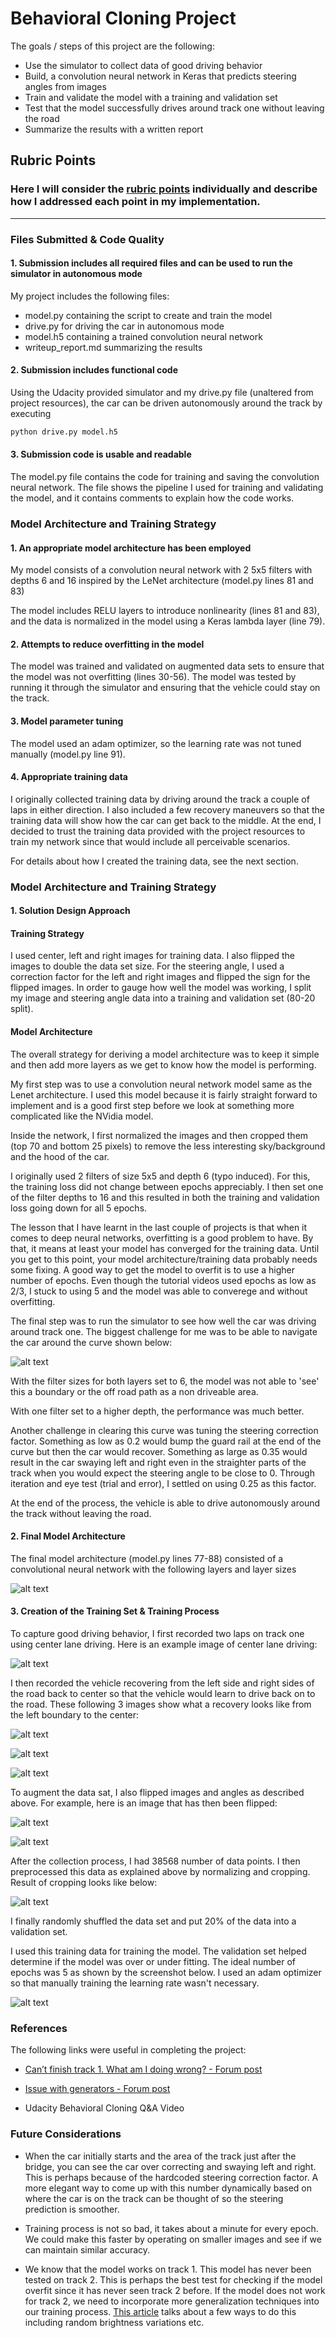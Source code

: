# **Behavioral Cloning Project**

The goals / steps of this project are the following:
* Use the simulator to collect data of good driving behavior
* Build, a convolution neural network in Keras that predicts steering angles from images
* Train and validate the model with a training and validation set
* Test that the model successfully drives around track one without leaving the road
* Summarize the results with a written report


[//]: # (Image References)

[image1]: ./writeup_images/modelArchitecture.JPG "Model Architecuture"
[image2]: ./writeup_images/centerImage.jpg "Center Lane Driving"
[image3]: ./writeup_images/recoveryImage1.jpg "Car on the boundary line"
[image4]: ./writeup_images/recoveryImage2.jpg "Car recovering"
[image5]: ./writeup_images/recoveryImage3.jpg "Car recovered"
[image6]: ./writeup_images/originalImage.jpg "Normal Image"
[image7]: ./writeup_images/flippedImage.jpg "Flipped Image"
[image8]: ./writeup_images/carDied.JPG "Problematic curve"
[image9]: ./writeup_images/croppedImage.jpg "Cropped Image"
[image10]: ./writeup_images/lossDetails.JPG "Validation/Training Loss Details"

## Rubric Points
### Here I will consider the [rubric points](https://review.udacity.com/#!/rubrics/432/view) individually and describe how I addressed each point in my implementation.  

---
### Files Submitted & Code Quality

#### 1. Submission includes all required files and can be used to run the simulator in autonomous mode

My project includes the following files:
* model.py containing the script to create and train the model
* drive.py for driving the car in autonomous mode
* model.h5 containing a trained convolution neural network 
* writeup_report.md summarizing the results

#### 2. Submission includes functional code
Using the Udacity provided simulator and my drive.py file (unaltered from project resources), the car can be driven autonomously around the track by executing 
```sh
python drive.py model.h5
```

#### 3. Submission code is usable and readable

The model.py file contains the code for training and saving the convolution neural network. The file shows the pipeline I used for training and validating the model, and it contains comments to explain how the code works.

### Model Architecture and Training Strategy

#### 1. An appropriate model architecture has been employed

My model consists of a convolution neural network with 2 5x5 filters with depths 6 and 16 inspired by the LeNet architecture (model.py lines 81 and 83) 

The model includes RELU layers to introduce nonlinearity (lines 81 and 83), and the data is normalized in the model using a Keras lambda layer (line 79). 

#### 2. Attempts to reduce overfitting in the model

The model was trained and validated on augmented data sets to ensure that the model was not overfitting (lines 30-56). The model was tested by running it through the simulator and ensuring that the vehicle could stay on the track.

#### 3. Model parameter tuning

The model used an adam optimizer, so the learning rate was not tuned manually (model.py line 91).

#### 4. Appropriate training data

I originally collected training data by driving around the track a couple of laps in either direction. I also included a few recovery maneuvers so that the training data will show how the car can get back to the middle. At the end, I decided to trust the training data provided with the project resources to train my network since that would include all perceivable scenarios.

For details about how I created the training data, see the next section. 

### Model Architecture and Training Strategy

#### 1. Solution Design Approach

#### Training Strategy

I used center, left and right images for training data. I also flipped the images to double the data set size. For the steering angle, I used a correction factor for the left and right images and flipped the sign for the flipped images. In order to gauge how well the model was working, I split my image and steering angle data into a training and validation set (80-20 split).

#### Model Architecture

The overall strategy for deriving a model architecture was to keep it simple and then add more layers as we get to know how the model is performing.

My first step was to use a convolution neural network model same as the Lenet architecture. I used this model because it is fairly straight forward to implement and is a good first step before we look at something more complicated like the NVidia model.

Inside the network, I first normalized the images and then cropped them (top 70 and bottom 25 pixels) to remove the less interesting sky/background and the hood of the car.

I originally used 2 filters of size 5x5 and depth 6 (typo induced). For this, the training loss did not change between epochs appreciably. I then set one of the filter depths to 16 and this resulted in both the training and validation loss going down for all 5 epochs.  

The lesson that I have learnt in the last couple of projects is that when it comes to deep neural networks, overfitting is a good problem to have. By that, it means at least your model has converged for the training data. Until you get to this point, your model architecture/training data probably needs some fixing. A good way to get the model to overfit is to use a higher number of epochs. Even though the tutorial videos used epochs as low as 2/3, I stuck to using 5 and the model was able to converege and without overfitting. 

The final step was to run the simulator to see how well the car was driving around track one. The biggest challenge for me was to be able to navigate the car around the curve shown below:

![alt text][image8]

With the filter sizes for both layers set to 6, the model was not able to 'see' this a boundary or the off road path as a non driveable area.

With one filter set to a higher depth, the performance was much better.

Another challenge in clearing this curve was tuning the steering correction factor. Something as low as 0.2 would bump the guard rail at the end of the curve but then the car would recover. Something as large as 0.35 would result in the car swaying left and right even in the straighter parts of the track when you would expect the steering angle to be close to 0. Through iteration and eye test (trial and error), I settled on using 0.25 as this factor.

At the end of the process, the vehicle is able to drive autonomously around the track without leaving the road.

#### 2. Final Model Architecture

The final model architecture (model.py lines 77-88) consisted of a convolutional neural network with the following layers and layer sizes 

![alt text][image1]

#### 3. Creation of the Training Set & Training Process

To capture good driving behavior, I first recorded two laps on track one using center lane driving. Here is an example image of center lane driving:

![alt text][image2]

I then recorded the vehicle recovering from the left side and right sides of the road back to center so that the vehicle would learn to drive back on to the road. These following 3 images show what a recovery looks like from the left boundary to the center:

![alt text][image3]

![alt text][image4]

![alt text][image5]

To augment the data sat, I also flipped images and angles as described above. For example, here is an image that has then been flipped:

![alt text][image6]

![alt text][image7]

After the collection process, I had 38568 number of data points. I then preprocessed this data as explained above by normalizing and cropping. Result of cropping looks like below:

![alt text][image9]

I finally randomly shuffled the data set and put 20% of the data into a validation set. 

I used this training data for training the model. The validation set helped determine if the model was over or under fitting. The ideal number of epochs was 5 as shown by the screenshot below. I used an adam optimizer so that manually training the learning rate wasn't necessary.

![alt text][image10]

### References
The following links were useful in completing the project:

* [Can’t finish track 1. What am I doing wrong? - Forum post](https://discussions.udacity.com/t/cant-finish-track-1-what-am-i-doing-wrong/389954/14)

* [Issue with generators - Forum post](https://discussions.udacity.com/t/issue-with-generators/408705/7)

* Udacity Behavioral Cloning Q&A Video

### Future Considerations

* When the car initially starts and the area of the track just after the bridge, you can see the car over correcting and swaying left and right. This is perhaps because of the hardcoded steering correction factor. A more elegant way to come up with this number dynamically based on where the car is on the track can be thought of so the steering prediction is smoother.

* Training process is not so bad, it takes about a minute for every epoch. We could make this faster by operating on smaller images and see if we can maintain similar accuracy.

* We know that the model works on track 1. This model has never been tested on track 2. This is perhaps the best test for checking if the model overfit since it has never seen track 2 before. If the model does not work for track 2, we need to incorporate more generalization techniques into our training process. [This article](https://chatbotslife.com/using-augmentation-to-mimic-human-driving-496b569760a9) talks about a few ways to do this including random brightness variations etc.
